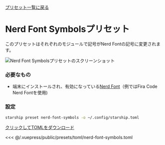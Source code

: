 [プリセット一覧に戻る](./README.md#nerd-font-symbols)

# Nerd Font Symbolsプリセット

このプリセットはそれぞれのモジュールで記号がNerd Fontの記号に変更されます。

![Nerd Font Symbolsプリセットのスクリーンショット](/presets/img/nerd-font-symbols.png)

### 必要なもの

- 端末にインストールされ、有効になっている[Nerd Font](https://www.nerdfonts.com/)（例ではFira Code Nerd Fontを使用)

### 設定

```sh
starship preset nerd-font-symbols -o ~/.config/starship.toml
```

[クリックしてTOMLをダウンロード](/presets/toml/nerd-font-symbols.toml)

<<< @/.vuepress/public/presets/toml/nerd-font-symbols.toml
